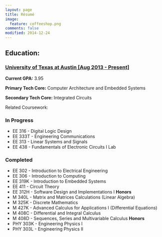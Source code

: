 ```yaml
---
layout: page
title: Résumé
image:
  feature: coffeeshop.png
comments: false
modified: 2014-12-24
---
```


## Education: 

### <a href="http://utexas.edu">University of Texas at Austin [Aug 2013 - Present]</a>

**Current GPA:** 3.95

**Primary Tech Core:** Computer Architecture and Embedded Systems

**Secondary Tech Core:** Integrated Circuits

Related Coursework:

### In Progress

* EE 316 - Digital Logic Design
* EE 333T - Engineering Communications
* EE 313 - Linear Systems and Signals
* EE 438 - Fundamentals of Electronic Circuits I Lab

### Completed

* EE 302 - Introduction to Electrical Engineering
* EE 306 - Introduction to Computing
* EE 319K - Introduction to Embedded Systems
* EE 411 - Circuit Theory
* EE 312H - Software Design and Implementations I **Honors**
* M 340L - Matrix and Matrices Calculations (Linear Algebra)
* M 325K - Discrete Mathematics
* M 427K - Advanced Calculus for Applications I (Differential Equations)
* M 408C - Differential and Integral Calculus
* M 408D - Sequences, Series and Multivariable Calculus **Honors**
* PHY 303K - Engineering Physics I
* PHY 303L - Engineering Physics II


